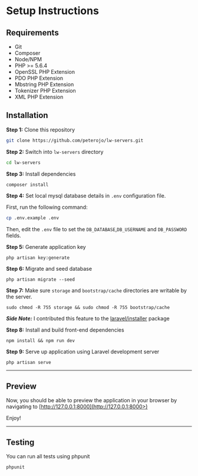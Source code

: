 # Setup Instructions

**Requirements**
----
* Git
* Composer
* Node/NPM
* PHP >= 5.6.4
* OpenSSL PHP Extension
* PDO PHP Extension
* Mbstring PHP Extension
* Tokenizer PHP Extension
* XML PHP Extension

**Installation**
----
**Step 1:**
Clone this repository
```bash
git clone https://github.com/peterojo/lw-servers.git 
```

**Step 2:**
Switch into `lw-servers` directory
```bash
cd lw-servers
```

**Step 3:**
Install dependencies
```bash
composer install
```

**Step 4:**
Set local mysql database details in `.env` configuration file.

First, run the following command:
```bash
cp .env.example .env
```
Then, edit the `.env` file to set the `DB_DATABASE`,`DB_USERNAME` and `DB_PASSWORD` fields.

**Step 5:**
Generate application key
```
php artisan key:generate
```

**Step 6:**
Migrate and seed database
```
php artisan migrate --seed
```

**Step 7:**
Make sure `storage` and `bootstrap/cache` directories are writable by the server.

```
sudo chmod -R 755 storage && sudo chmod -R 755 bootstrap/cache
```
**_Side Note:_**
I contributed this feature to the [laravel/installer](https://github.com/laravel/installer/commit/7f70b9fb8e8ec0da042baee93745c9f152d200eb) package


**Step 8:**
Install and build front-end dependencies
```
npm install && npm run dev
```

**Step 9:**
Serve up application using Laravel development server
```
php artisan serve
```
---
**Preview**
----
Now, you should be able to preview the application in your browser by navigating to 
[http://127.0.0.1:8000](http://127.0.0.1:8000>)

Enjoy!

---
**Testing**
----
You can run all tests using phpunit
```
phpunit
```
